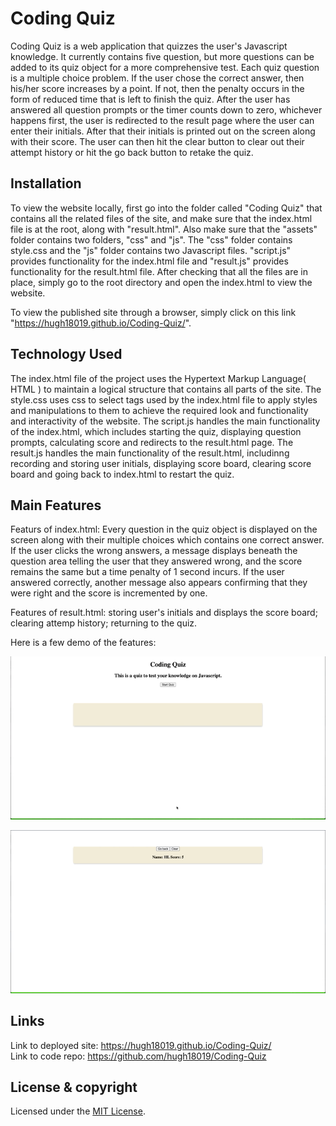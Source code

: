 # Coding Quiz

Coding Quiz is a web application that quizzes the user's Javascript knowledge. It currently contains five question, but more questions can be added to its quiz object for a more comprehensive test. Each quiz question is a multiple choice problem. If the user chose the correct answer, then his/her score increases by a point. If not, then the penalty occurs in the form of reduced time that is left to finish the quiz. After the user has answered all question prompts or the timer counts down to zero, whichever happens first, the user is redirected to the result page where the user can enter their initials. After that their initials is printed out on the screen along with their score. The user can then hit the clear button to clear out their attempt history or hit the go back button to retake the quiz.

## Installation

To view the website locally, first go into the folder called "Coding Quiz" that contains all the related files of the site, and make sure that the index.html file is at the root, along with "result.html". Also make sure that the "assets" folder contains two folders, "css" and "js". The "css" folder contains style.css and the "js" folder contains two Javascript files. "script.js" provides functionality for the index.html file and "result.js" provides functionality for the result.html file. After checking that all the files are in place, simply go to the root directory and open the index.html to view the website.

To view the published site through a browser, simply click on this link "https://hugh18019.github.io/Coding-Quiz/".

## Technology Used

The index.html file of the project uses the Hypertext Markup Language( HTML ) to maintain a logical structure that contains all parts of the site.
The style.css uses css to select tags used by the index.html file to apply styles and manipulations to them to achieve the required look and functionality and interactivity of the website.
The script.js handles the main functionality of the index.html, which includes starting the quiz, displaying question prompts, calculating score and redirects to the result.html page.
The result.js handles the main functionality of the result.html, includinng recording and storing user initials, displaying score board, clearing score board and going back to index.html to restart the quiz.

## Main Features

Featurs of index.html: Every question in the quiz object is displayed on the screen along with their multiple choices which contains one correct answer. If the user clicks the wrong answers, a message displays beneath the question area telling the user that they answered wrong, and the score remains the same but a time penalty of 1 second incurs. If the user answered correctly, another message also appears confirming that they were right and the score is incremented by one.

Features of result.html: storing user's initials and displays the score board; clearing attemp history; returning to the quiz.

Here is a few demo of the features:

![demo1](1.gif 'demo1')

![demo2](2.gif 'demo2')

## Links

Link to deployed site: https://hugh18019.github.io/Coding-Quiz/ \
Link to code repo: https://github.com/hugh18019/Coding-Quiz

## License & copyright

Licensed under the [MIT License](LICENSE).
